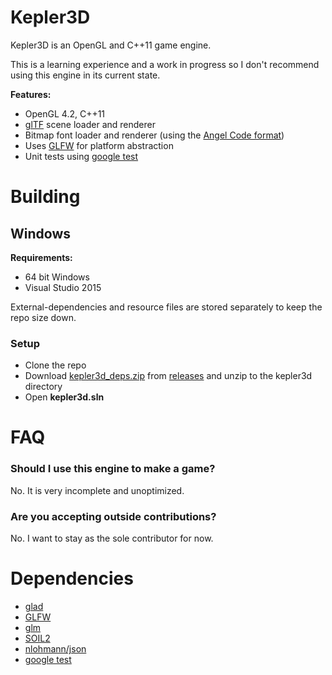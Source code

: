# Kepler3D

Kepler3D is an OpenGL and C++11 game engine. 

This is a learning experience and a work in progress so I don't recommend using this engine in its current state.

**Features:**

- OpenGL 4.2, C++11
- [glTF](https://github.com/KhronosGroup/glTF) scene loader and renderer
- Bitmap font loader and renderer (using the [Angel Code format](http://www.angelcode.com/products/bmfont/))
- Uses [GLFW](http://www.glfw.org/) for platform abstraction
- Unit tests using [google test](https://github.com/google/googletest)

# Building

## Windows

**Requirements:**

- 64 bit Windows
- Visual Studio 2015

External-dependencies and resource files are stored separately to keep the repo size down.

### Setup

- Clone the repo
- Download [kepler3d_deps.zip](https://github.com/dgough/kepler3d/releases/download/v0.0.3/kepler3d_deps.zip) from [releases](https://github.com/dgough/kepler3d/releases) and unzip to the kepler3d directory
- Open **kepler3d.sln**

# FAQ

### Should I use this engine to make a game?

No. It is very incomplete and unoptimized. 

### Are you accepting outside contributions?

No. I want to stay as the sole contributor for now.

# Dependencies

- [glad](https://github.com/Dav1dde/glad)
- [GLFW](http://www.glfw.org/)
- [glm](http://glm.g-truc.net)
- [SOIL2](https://bitbucket.org/SpartanJ/soil2)
- [nlohmann/json](https://github.com/nlohmann/json)
- [google test](https://github.com/google/googletest)
